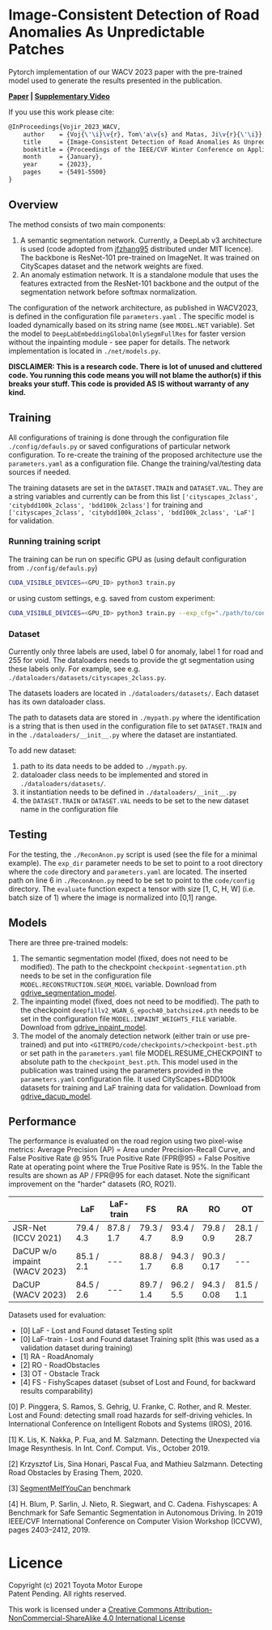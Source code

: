 # Image-Consistent Detection of Road Anomalies As Unpredictable Patches 
Pytorch implementation of our WACV 2023 paper with the pre-trained model used to generate the results presented in the publication.

**[Paper](https://openaccess.thecvf.com/content/WACV2023/papers/Vojir_Image-Consistent_Detection_of_Road_Anomalies_As_Unpredictable_Patches_WACV_2023_paper.pdf)
| [Supplementary
Video](https://drive.google.com/file/d/1uDXmdjTTItU1lNfKLF7uniLmznktRcQc/view?usp=share_link)** 

If you use this work please cite:
```latex
@InProceedings{Vojir_2023_WACV,
    author    = {Voj{\'\i}\v{r}, Tom\'a\v{s} and Matas, Ji\v{r}{\'\i}},
    title     = {Image-Consistent Detection of Road Anomalies As Unpredictable Patches},
    booktitle = {Proceedings of the IEEE/CVF Winter Conference on Applications of Computer Vision (WACV)},
    month     = {January},
    year      = {2023},
    pages     = {5491-5500}
}
```

## Overview

The method consists of two main components:
1. A semantic segmentation network. Currently, a DeepLab v3 architecture is
   used (code adopted from
   [jfzhang95](https://github.com/jfzhang95/pytorch-deeplab-xception)
   distributed under MIT licence). The backbone is ResNet-101 pre-trained on
   ImageNet. It was trained on CityScapes dataset and the network weights are
   fixed.
2. An anomaly estimation network. It is a standalone module that uses the
   features extracted from the ResNet-101 backbone and the output of the
   segmentation network before softmax normalization.

The configuration of the network architecture, as published in WACV2023, is
defined in the configuration file `parameters.yaml` .  The specific model is
loaded dynamically based on its string name (see `MODEL.NET` variable). Set the
model to `DeepLabEmbeddingGlobalOnlySegmFullRes` for faster version without the
inpainting module - see paper for details. The network implementation is
located in `./net/models.py`. 

**DISCLAIMER: This is a research code. There is lot of unused and cluttered code. You running this code means you will not blame the 
author(s) if this breaks your stuff. This code is provided AS IS without warranty of any kind.**

## Training

All configurations of training is done through the configuration file
`./config/defauls.py` or saved configurations of particular network
configuration. To re-create the training of the proposed architecture use the
`parameters.yaml` as a configuration file. Change the training/val/testing data
sources if needed.

The training datasets are set in the `DATASET.TRAIN` and `DATASET.VAL`. They
are a string variables and currently can be from this list
`['cityscapes_2class', 'citybdd100k_2class', 'bdd100k_2class']` for training
and `['cityscapes_2class', 'citybdd100k_2class', 'bdd100k_2class', 'LaF']` for
validation.

### Running training script
The training can be run on specific GPU as (using default configuration from `./config/defauls.py`)
```sh
CUDA_VISIBLE_DEVICES=<GPU_ID> python3 train.py
```
or using custom settings, e.g. saved from custom experiment:
```sh
CUDA_VISIBLE_DEVICES=<GPU_ID> python3 train.py --exp_cfg="./path/to/config_file.yaml"
```

### Dataset

Currently only three labels are used, label 0 for anomaly, label 1 for road and
255 for void. The dataloaders needs to provide the gt segmentation using these
labels only. For example, see e.g.
`./dataloaders/datasets/cityscapes_2class.py`.

The datasets loaders are located in `./dataloaders/datasets/`. Each dataset has
its own dataloader class. 

The path to datasets data are stored in `./mypath.py` where the identification
is a string that is then used in the configuration file to set `DATASET.TRAIN` and
in the `./dataloaders/__init__.py` where the dataset are instantiated.

To add new dataset:
1. path to its data needs to be added to `./mypath.py`.  
2. dataloader class needs to be implemented and stored in `./dataloaders/datasets/`.
3. it instantiation needs to be defined in `./dataloaders/__init__.py` 
4. the `DATASET.TRAIN` or `DATASET.VAL` needs to be set to the new dataset name in the configuration file  

## Testing

For the testing, the `./ReconAnon.py` script is used (see the file for
a minimal example). The `exp_dir` parameter needs to be set to point to a root
directory where the `code` directory and `parameters.yaml` are located.  The
inserted path on line 6 in `./ReconAnon.py` need to be set to point to the
`code/config` directory.  The `evaluate` function expect a tensor with size [1, C, H,
W] (i.e. batch size of 1) where the image is normalized into [0,1] range. 

## Models

There are three pre-trained models:
1. The semantic segmentation model (fixed, does not need to be modified).
   The path to the checkpoint `checkpoint-segmentation.pth` needs to be set
   in the configuration file `MODEL.RECONSTRUCTION.SEGM_MODEL` variable.
   Download from
   [gdrive_segmentation_model](https://drive.google.com/file/d/1ahx2EaYGQQpK5uXSBRagt_okFnvSex_I/view?usp=share_link).
1. The inpainting model (fixed, does not need to be modified).
   The path to the checkpoint `deepfillv2_WGAN_G_epoch40_batchsize4.pth` needs to be set
   in the configuration file `MODEL.INPAINT_WEIGHTS_FILE` variable.
   Download from
   [gdrive_inpaint_model](https://drive.google.com/file/d/1zb49M2dhRK_7RMPYhQA5l--WbKXFQVuw/view?usp=share_link).
2. The model of the anomaly detection network (either train or use pre-trained)
   and put into `<GITREPO/code/checkpoints/>checkpoint-best.pth` or set path in
   the `parameters.yaml` file MODEL.RESUME_CHECKPOINT to absolute path to the
   `checkpoint_best.pth`. This model used in the publication was trained using
   the parameters provided in the `parameters.yaml` configuration file. It used
   CityScapes+BDD100k datasets for training and LaF training data for
   validation. Download from
   [gdrive_dacup_model](https://drive.google.com/file/d/1z-Hxfd8rqX1fSljZowVkeLC9w6w5xv3i/view?usp=share_link).

## Performance 

The performance is evaluated on the road region using two pixel-wise metrics:
Average Precision (AP) = Area under Precision-Recall Curve, and False Positive
Rate @ 95% True Positive Rate (FPR@95) = False Positive Rate at operating point
where the True Positive Rate is 95%. In the Table the results are shown as AP
/ FPR@95 for each dataset. Note the significant improvement on the "harder"
datasets (RO, RO21).

|                               | LaF          | LaF-train    | FS           | RA           | RO            | OT            |
| ----------------------------- | ------------ | ------------ | ------------ | ------------ | ------------  | ------------- |
| JSR-Net (ICCV 2021)           | 79.4 / 4.3   | 87.8 / 1.7   | 79.3 / 4.7   | 93.4 / 8.9   | 79.8 / 0.9    | 28.1 / 28.7   |
| DaCUP w/o impaint (WACV 2023) | 85.1 / 2.1   | ---          | 88.8 / 1.7   | 94.3 /   6.8 | 90.3 /   0.17 | ---           |
| DaCUP (WACV 2023)             | 84.5 / 2.6   | ---          | 89.7 / 1.4   | 96.2 /   5.5 | 94.3 /  0.08  | 81.5 / 1.1    |


Datasets used for evaluation:
* [0] LaF - Lost and Found dataset Testing split
* [0] LaF-train - Lost and Found dataset Training split (this was used as a validation dataset during training)
* [1] RA - RoadAnomaly
* [2] RO - RoadObstacles
* [3] OT - Obstacle Track 
* [4] FS - FishyScapes dataset (subset of Lost and Found, for backward results comparability)


[0] P. Pinggera, S. Ramos, S. Gehrig, U. Franke, C. Rother, and R. Mester. Lost
and Found: detecting small road hazards for self-driving vehicles. In
International Conference on Intelligent Robots and Systems (IROS), 2016.  

[1] K. Lis, K. Nakka, P. Fua, and M. Salzmann. Detecting the Unexpected via Image
Resynthesis. In Int. Conf. Comput.  Vis., October 2019.

[2] Krzysztof Lis, Sina Honari, Pascal Fua, and Mathieu Salzmann. Detecting
Road Obstacles by Erasing Them, 2020.

[3] [SegmentMeIfYouCan](https://segmentmeifyoucan.com/) benchmark

[4] H. Blum, P. Sarlin, J. Nieto, R. Siegwart, and C. Cadena.  Fishyscapes:
A Benchmark for Safe Semantic Segmentation in Autonomous Driving. In 2019
IEEE/CVF International Conference on Computer Vision Workshop (ICCVW), pages
2403–2412, 2019.

# Licence
Copyright (c) 2021 Toyota Motor Europe<br>
Patent Pending. All rights reserved.

This work is licensed under a [Creative Commons
Attribution-NonCommercial-ShareAlike 4.0 International
License](https://creativecommons.org/licenses/by-nc/4.0/)

